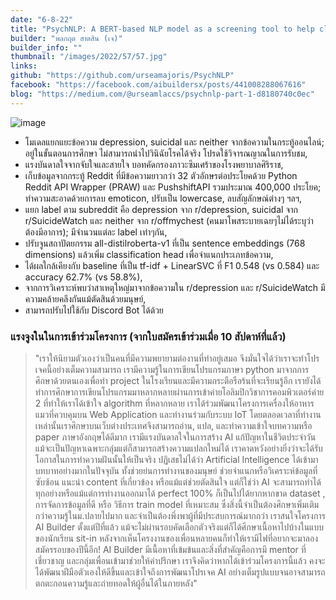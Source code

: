 ```yaml
---
date: "6-8-22"
title: "PsychNLP: A BERT-based NLP model as a screening tool to help classify the risks of depression and suicide"
builder: "พลกฤต สาตสิน (เจ)"
builder_info: ""
thumbnail: "/images/2022/57/57.jpg"
links:
github: "https://github.com/urseamajoris/PsychNLP"
facebook: "https://facebook.com/aibuildersx/posts/441008288067616"
blog: "https://medium.com/@urseamlaccs/psychnlp-part-1-d8180740c0ec"
---
```


![image](/images/2022/57/57.jpg)

- โมเดลแยกแยะข้อความ depression, suicidal และ neither จากข้อความในกระทู้ออนไลน์; อยู่ในขั้นตอนการศึกษา ไม่สามารถนำไปวินิฉัยโรคได้จริง โปรดใช้วิจารณญาณในการรับชม,
- แรงบันดาลใจจากจับใจและสายใจ บอทคัดกรองภาวะซึมเศร้าของโรงพยาบาลศิริราช,
- เก็บข้อมูลจากกระทู้ Reddit ที่มีข้อความยาวกว่า 32 ตัวอักษรต่อประโยคด้วย Python Reddit API Wrapper (PRAW) และ PushshiftAPI รวมประมาณ 400,000 ประโยค; ทำความสะอาดด้วยการลบ emoticon, ปรับเป็น lowercase, ลบสัญลักษณ์ต่างๆ ฯลฯ,
- แยก label ตาม subreddit คือ depression จาก r/depression, suicidal จาก r/SuicideWatch และ neither จาก r/offmychest (คนมาโพสระบายเฉยๆไม่ได้ระบุว่าต้องมีอาการ); มีจำนวนแต่ละ label เท่าๆกัน,
- ปรับจูนสถาปัตยกรรม all-distilroberta-v1 ที่เป็น sentence embeddings (768 dimensions) แล้วเพิ่ม classification head เพื่อจำแนกประเภทข้อความ,
- ได้ผลใกล้เคียงกับ baseline ที่เป็น tf-idf + LinearSVC ที่ F1 0.548 (vs 0.584) และ accuracy 62.7% (vs 58.8%),
- จากการวิเคราะห์พบว่าสาเหตุใหญ่มาจากข้อความใน r/depression และ r/SuicideWatch มีความคล้ายคลึงกันแม้ตัดสินด้วยมนุษย์,
- สามารถปรับไปใช้กับ Discord Bot ได้ด้วย

### แรงจูงในในการเข้าร่วมโครงการ (จากใบสมัครเข้าร่วมเมื่อ 10 สัปดาห์ที่แล้ว)

> "เราให้นิยามตัวเองว่าเป็นคนที่มีความพยายามต่องานที่ทำอยู่เสมอ จึงมั่นใจได้ว่าเราจะทำโปรเจคนี้อย่างเต็มความสามารถ เรามีความรู้ในการเขียนโปรแกรมภาษา python มาจากการศึกษาด้วยตนเองเพื่อทำ project ในโรงเรียนและมีความกระตือรือร้นที่จะเรียนรู้อีก เรายังได้ทำการศึกษาการเขียนโปรแกรมมาหลากหลายผ่านการเข้าค่ายโอลิมปิกวิชาการคอมพิวเตอร์ค่าย 2 ที่ทำให้เราได้เข้าใจ algorithm ที่หลากหลาย เราได้ร่วมพัฒนาโครงการเครื่องให้อาหารแมวที่ควบคุมบน Web Application และทำงานร่วมกับระบบ IoT โดยตลอดเวลาที่ทำงานเหล่านั้นเราศึกษาบนเว็บต่างประเทศจึงสามารถอ่าน, แปล, และทำความเข้าใจบทความหรือ paper ภาษาอังกฤษได้ดีมาก เรามีแรงบันดาลใจในการสร้าง AI แก้ปัญหาในชีวิตประจำวัน แม้จะเป็นปัญหาเฉพาะกลุ่มแต่ก็สามารถสร้างความแปลกใหม่ได้ เราคาดหวังอย่างยิ่งว่าจะได้รับโอกาสในการทำความฝันนั้นให้เป็นจริง  ปฏิเสธไม่ได้ว่า Artificial Intelligence ได้เข้ามาบทบาทอย่างมากในปัจจุบัน ทั้งช่วยย่นการทำงานของมนุษย์ ช่วยจำแนกหรือวิเคราะห์ข้อมูลที่ซับซ้อน แนะนำ content ที่เกี่ยวข้อง หรือแม้แต่ช่วยตัดสินใจ แต่ก็ใช่ว่า AI จะสามารถทำได้ทุกอย่างหรือแม้แต่การทำงานออกมาได้ perfect 100% ก็เป็นไปได้ยากหากขาด dataset , การจัดการข้อมูลที่ดี หรือ วิธีการ train model ที่เหมาะสม ซึ่งสิ่งนี้จำเป็นต้องศึกษาเพิ่มเติมกว่าความรู้ในม.ปลายไปมาก และจำเป็นต้องพึ่งพาผู้ที่มีประสบการณ์มากกว่า  เราสนใจโครงการ AI Builder ตั้งแต่ปีที่แล้ว แม้จะไม่ผ่านรอบคัดเลือกตัวจริงแต่ก็ได้ศึกษาเนื้อหาไปบ้างในแบบของนักเรียน sit-in หลังจากเห็นโครงงานของเพื่อนหลายคนก็ทำให้เรามีไฟที่อยากจะมาลองสมัครรอบของปีนี้อีก! AI Builder มีเนื้อหาที่เข้มข้นและสิ่งที่สำคัญคือการมี mentor ที่เชี่ยวชาญ และกลุ่มเพื่อนเข้ามาช่วยให้คำปรึกษา เราจึงคิดว่าหากได้เข้าร่วมโครงการนี้แล้ว คงจะได้พัฒนาฝีมือตัวเองให้ดีขึ้นและเข้าใจถึงการพัฒนาโปรเจค AI อย่างเต็มรูปแบบจนอาจสามารถตกตะกอนความรู้และถ่ายทอดให้ผู้อื่นได้ในภายหลัง"